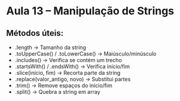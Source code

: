# Aula 13 – Manipulação de Strings

## Métodos úteis:

- .length → Tamanho da string
- .toUpperCase() / .toLowerCase() → Maiúsculo/minúsculo
- .includes() → Verifica se contém um trecho
- .startsWith() / .endsWith() → Verifica início/fim
- .slice(início, fim) → Recorta parte da string
- .replace(valor_antigo, novo) → Substitui partes
- .trim() → Remove espaços do início/fim
- .split() → Quebra a string em array
